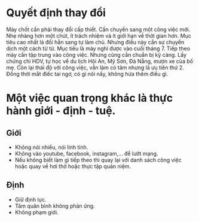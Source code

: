# Quyết định thay đổi

Mày chốt cần phải thay đổi cấp thiết. Cần chuyển sang một công việc mới.
Nhẹ nhàng hơn một chút, ít trách nhiệm và ít giới hạn về thời gian hơn. Mục tiêu cao nhất là đổi hẳn sang tự làm chủ.
Nhưng điều này cần sự chuyển dịch một cách từ từ. Mục tiêu là mày nghỉ được vào cuối tháng 7.
Tiếp theo mày cần tập trung vào công việc. Nhưng cũng cần chuẩn bị kỹ càng. Lấy chứng chỉ HDV, tự học về du lịch Hội An, Mỹ Sơn, Đà Nẵng, mượn xe của bố mẹ.
Còn lại thái độ với công việc, vẫn làm có tâm nhưng là ưu tiên thứ 2. Đồng thời mắt điếc tai ngơ, có gì nói nấy, không hứa thêm điều gì.

# Một việc quan trọng khác là thực hành giới - định - tuệ.
## Giới
- Không nói nhiều, nói linh tinh.
- Không vào youtube, facebook, instagram,... để lướt mạng.
- Nếu không biết làm gì tiếp theo thì quay lại với danh sách công việc hoặc quay về hơi thở hoặc thực tập quán niệm.

## Định
- Giữ định lực.
- Tâm quân bình không phản ứng.
- Không phạm giới.